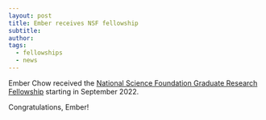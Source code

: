 ```yaml
---
layout: post
title: Ember receives NSF fellowship
subtitle: 
author: 
tags:
  - fellowships
  - news
---
```

Ember Chow received the [National Science Foundation Graduate Research Fellowship](https://www.nsfgrfp.org/) starting in September 2022. 

Congratulations, Ember!
